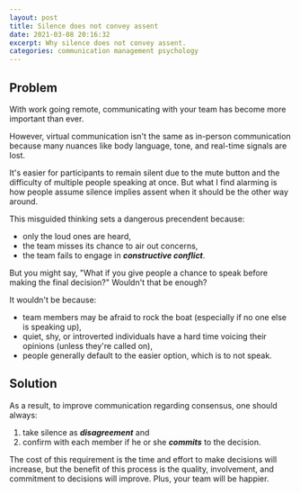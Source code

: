 ```yaml
---
layout: post
title: Silence does not convey assent
date: 2021-03-08 20:16:32
excerpt: Why silence does not convey assent.
categories: communication management psychology
---
```


## Problem

With work going remote, communicating with your team has become more important than ever.

However, virtual communication isn't the same as in-person communication because many nuances like body language, tone, and real-time signals are lost.

It's easier for participants to remain silent due to the mute button and the difficulty of multiple people speaking at once. But what I find alarming is how people assume silence implies assent when it should be the other way around.

This misguided thinking sets a dangerous precendent because:

- only the loud ones are heard,
- the team misses its chance to air out concerns,
- the team fails to engage in **_constructive conflict_**.

But you might say, "What if you give people a chance to speak before making the final decision?" Wouldn't that be enough?

It wouldn't be because:

- team members may be afraid to rock the boat (especially if no one else is speaking up),
- quiet, shy, or introverted individuals have a hard time voicing their opinions (unless they're called on),
- people generally default to the easier option, which is to not speak.

## Solution

As a result, to improve communication regarding consensus, one should always:

1. take silence as **_disagreement_** and
2. confirm with each member if he or she **_commits_** to the decision.

The cost of this requirement is the time and effort to make decisions will increase, but the benefit of this process is the quality, involvement, and commitment to decisions will improve. Plus, your team will be happier.
